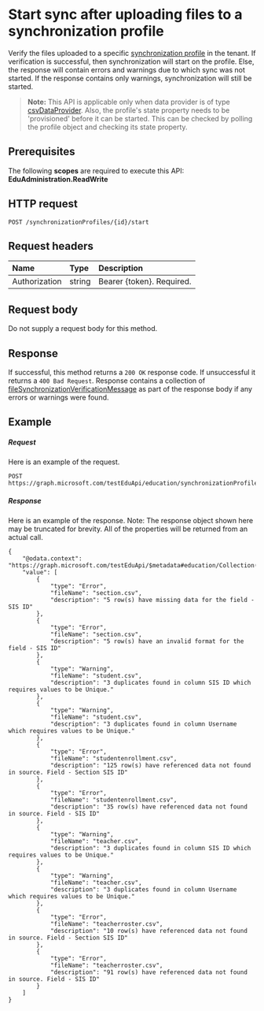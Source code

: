 # Start sync after uploading files to a synchronization profile

Verify the files uploaded to a specific [synchronization profile](..\resources\synchronizationProfile.md) in the tenant. If verification is successful, then synchronization will start on the profile. Else, the response will contain errors and warnings due to which sync was not started. If the response contains only warnings, synchronization will still be started.

> **Note:** This API is applicable only when data provider is of type [csvDataProvider](../resources/csvDataProvider.md). Also, the profile's state property needs to be 'provisioned' before it can be started. This can be checked by polling the profile object and checking its state property.

## Prerequisites
The following **scopes** are required to execute this API: **EduAdministration.ReadWrite**

## HTTP request
<!-- { "blockType": "ignored" } -->
```http
POST /synchronizationProfiles/{id}/start
```

## Request headers
| Name       | Type | Description|
|:-----------|:------|:----------|
| Authorization  | string  | Bearer {token}. Required.  |

## Request body
Do not supply a request body for this method.
## Response
If successful, this method returns a `200 OK` response code. If unsuccessful it returns a `400 Bad Request`. Response contains a collection of [fileSynchronizationVerificationMessage](../resources/fileSynchronizationVerificationMessage.md) as part of the response body if any errors or warnings were found.

## Example
##### Request
Here is an example of the request.
<!-- {
  "blockType": "request",
  "name": "post_synchronizationProfile_start"
}-->
```http
POST https://graph.microsoft.com/testEduApi/education/synchronizationProfiles/{id}/start
```

##### Response
Here is an example of the response. Note: The response object shown here may be truncated for brevity. All of the properties will be returned from an actual call.
<!-- {
  "blockType": "response",
  "truncated": true,
  "@odata.type": "microsoft.graph.verificationMessage",
  "isCollection": true
} -->
```http
{
    "@odata.context": "https://graph.microsoft.com/testEduApi/$metadata#education/Collection(microsoft.graph.verificationMessage)",
    "value": [
        {
            "type": "Error",
            "fileName": "section.csv",
            "description": "5 row(s) have missing data for the field - SIS ID"
        },
        {
            "type": "Error",
            "fileName": "section.csv",
            "description": "5 row(s) have an invalid format for the field - SIS ID"
        },
        {
            "type": "Warning",
            "fileName": "student.csv",
            "description": "3 duplicates found in column SIS ID which requires values to be Unique."
        },
        {
            "type": "Warning",
            "fileName": "student.csv",
            "description": "3 duplicates found in column Username which requires values to be Unique."
        },
        {
            "type": "Error",
            "fileName": "studentenrollment.csv",
            "description": "125 row(s) have referenced data not found in source. Field - Section SIS ID"
        },
        {
            "type": "Error",
            "fileName": "studentenrollment.csv",
            "description": "35 row(s) have referenced data not found in source. Field - SIS ID"
        },
        {
            "type": "Warning",
            "fileName": "teacher.csv",
            "description": "3 duplicates found in column SIS ID which requires values to be Unique."
        },
        {
            "type": "Warning",
            "fileName": "teacher.csv",
            "description": "3 duplicates found in column Username which requires values to be Unique."
        },
        {
            "type": "Error",
            "fileName": "teacherroster.csv",
            "description": "10 row(s) have referenced data not found in source. Field - Section SIS ID"
        },
        {
            "type": "Error",
            "fileName": "teacherroster.csv",
            "description": "91 row(s) have referenced data not found in source. Field - SIS ID"
        }
    ]
}
```
